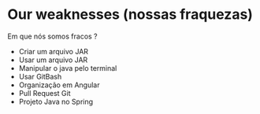 # Our weaknesses (nossas fraquezas)

Em que nós somos fracos ?


+ Criar um arquivo JAR
+ Usar um arquivo JAR
+ Manipular o java pelo terminal
+ Usar GitBash
+ Organização em Angular
+ Pull Request Git
+ Projeto Java no Spring

